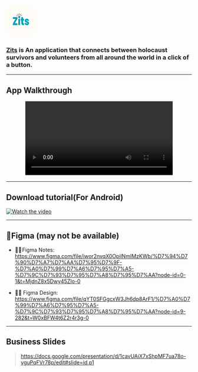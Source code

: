 # <img src="https://github.com/itaim18/Zits/blob/master/assets/icon.png" alt="logo" width="80" >

### [Zits](http://zits.vercel.app/) is An application that connects between holocaust survivors and volunteers from all around the world in a click of a button.

---

## App Walkthrough

<div align="center">
  <video src="https://user-images.githubusercontent.com/37772742/232308330-7c1745f4-e355-4d48-8a2e-022f7b0aee84.mp4" width="400" />
  <p>The volunteer signs up and explores the app.</p>
<video src="https://user-images.githubusercontent.com/37772742/232308565-b9c2f952-8727-41a0-b729-7c797a45a94a.mp4" width="400" />
 <p>The survivor signs up, calls for help and is recorded for specifying the call</p>
<video src="https://user-images.githubusercontent.com/37772742/232308096-e8829fb8-8286-4fb6-8f0e-1de859468d3a.mp4" width="400" />
 <p>The volunteer receives a notification sees the call and its detail and decide to call the survivor in order to help him</p>
</div>

---

## Download tutorial(For Android)

[![Watch the video](https://img.youtube.com/vi/vezFcTHqScA/hqdefault.jpg)](https://www.youtube.com/watch?v=vezFcTHqScA&ab_channel=ItaiMizlish)

---

## 🎨Figma (may not be available)

- 🎨📝 Figma Notes: https://www.figma.com/file/iwor2nvqX0OpilNmIMzKWb/%D7%94%D7%90%D7%A7%D7%AA%D7%95%D7%9F-%D7%A0%D7%99%D7%A6%D7%95%D7%A5-%D7%9C%D7%93%D7%95%D7%A8%D7%95%D7%AA?node-id=0-1&t=MjdnZ8x5Dwy45ZIo-0

- 🎨📱 Figma Design: https://www.figma.com/file/qYT0SFGgcxW3Jh6dp8ArF1/%D7%A0%D7%99%D7%A6%D7%95%D7%A5-%D7%9C%D7%93%D7%95%D7%A8%D7%95%D7%AA?node-id=9-282&t=W0xBFW4t6Z2r4r3g-0

---

## Business Slides

> https://docs.google.com/presentation/d/1cavUAiX7xShpMF7ua78o-vguPqFVr78p/edit#slide=id.p1
